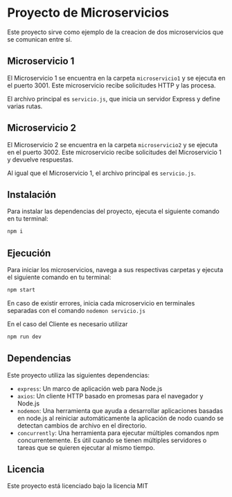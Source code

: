 # Proyecto de Microservicios

Este proyecto sirve como ejemplo de la creacion de dos microservicios que se comunican entre sí.

## Microservicio 1

El Microservicio 1 se encuentra en la carpeta `microservicio1` y se ejecuta en el puerto 3001. Este microservicio recibe solicitudes HTTP y las procesa.

El archivo principal es `servicio.js`, que inicia un servidor Express y define varias rutas.

## Microservicio 2

El Microservicio 2 se encuentra en la carpeta `microservicio2` y se ejecuta en el puerto 3002. Este microservicio recibe solicitudes del Microservicio 1 y devuelve respuestas.

Al igual que el Microservicio 1, el archivo principal es `servicio.js`.

## Instalación

Para instalar las dependencias del proyecto, ejecuta el siguiente comando en tu terminal:

```bash
npm i
```

## Ejecución

Para iniciar los microservicios, navega a sus respectivas carpetas y ejecuta el siguiente comando en tu terminal:

```bash
npm start
```
En caso de existir errores, inicia cada microservicio en terminales separadas con el comando `nodemon servicio.js`

En el caso del Cliente es necesario utilizar 

```bash
npm run dev
```

## Dependencias

Este proyecto utiliza las siguientes dependencias:

- `express`: Un marco de aplicación web para Node.js
- `axios`: Un cliente HTTP basado en promesas para el navegador y Node.js
- `nodemon`: Una herramienta que ayuda a desarrollar aplicaciones basadas en node.js al reiniciar automáticamente la aplicación de nodo cuando se detectan cambios de archivo en el directorio.
- `concurrently`: Una herramienta para ejecutar múltiples comandos npm concurrentemente. Es útil cuando se tienen múltiples servidores o tareas que se quieren ejecutar al mismo tiempo.

## Licencia

Este proyecto está licenciado bajo la licencia MIT